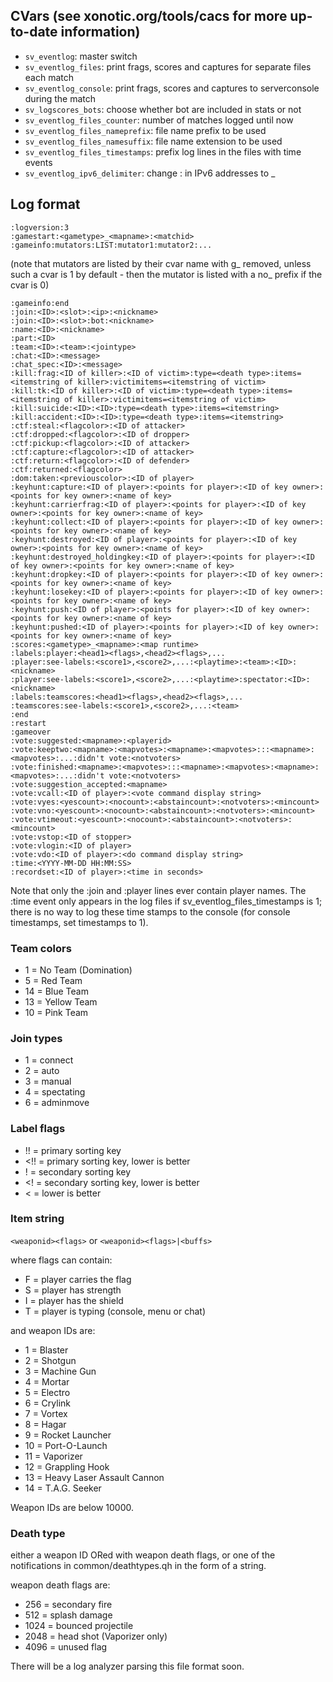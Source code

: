 ## CVars (see xonotic.org/tools/cacs for more up-to-date information)

* `sv_eventlog`: master switch
* `sv_eventlog_files`: print frags, scores and captures for separate files each match
* `sv_eventlog_console`: print frags, scores and captures to serverconsole during the match
* `sv_logscores_bots`: choose whether bot are included in stats or not
* `sv_eventlog_files_counter`: number of matches logged until now
* `sv_eventlog_files_nameprefix`: file name prefix to be used 
* `sv_eventlog_files_namesuffix`: file name extension to be used
* `sv_eventlog_files_timestamps`: prefix log lines in the files with time events
* `sv_eventlog_ipv6_delimiter`: change : in IPv6 addresses to _

## Log format
```
:logversion:3
:gamestart:<gametype>_<mapname>:<matchid>
:gameinfo:mutators:LIST:mutator1:mutator2:...
```
(note that mutators are listed by their cvar name with g_ removed, unless such a cvar is 1 by default - then the mutator is listed with a no_ prefix if the cvar is 0)
```
:gameinfo:end
:join:<ID>:<slot>:<ip>:<nickname>
:join:<ID>:<slot>:bot:<nickname>
:name:<ID>:<nickname>
:part:<ID>
:team:<ID>:<team>:<jointype>
:chat:<ID>:<message>
:chat_spec:<ID>:<message>
:kill:frag:<ID of killer>:<ID of victim>:type=<death type>:items=<itemstring of killer>:victimitems=<itemstring of victim>
:kill:tk:<ID of killer>:<ID of victim>:type=<death type>:items=<itemstring of killer>:victimitems=<itemstring of victim>
:kill:suicide:<ID>:<ID>:type=<death type>:items=<itemstring>
:kill:accident:<ID>:<ID>:type=<death type>:items=<itemstring>
:ctf:steal:<flagcolor>:<ID of attacker>
:ctf:dropped:<flagcolor>:<ID of dropper>
:ctf:pickup:<flagcolor>:<ID of attacker>
:ctf:capture:<flagcolor>:<ID of attacker>
:ctf:return:<flagcolor>:<ID of defender>
:ctf:returned:<flagcolor>
:dom:taken:<previouscolor>:<ID of player>
:keyhunt:capture:<ID of player>:<points for player>:<ID of key owner>:<points for key owner>:<name of key>
:keyhunt:carrierfrag:<ID of player>:<points for player>:<ID of key owner>:<points for key owner>:<name of key>
:keyhunt:collect:<ID of player>:<points for player>:<ID of key owner>:<points for key owner>:<name of key>
:keyhunt:destroyed:<ID of player>:<points for player>:<ID of key owner>:<points for key owner>:<name of key>
:keyhunt:destroyed_holdingkey:<ID of player>:<points for player>:<ID of key owner>:<points for key owner>:<name of key>
:keyhunt:dropkey:<ID of player>:<points for player>:<ID of key owner>:<points for key owner>:<name of key>
:keyhunt:losekey:<ID of player>:<points for player>:<ID of key owner>:<points for key owner>:<name of key>
:keyhunt:push:<ID of player>:<points for player>:<ID of key owner>:<points for key owner>:<name of key>
:keyhunt:pushed:<ID of player>:<points for player>:<ID of key owner>:<points for key owner>:<name of key>
:scores:<gametype>_<mapname>:<map runtime>
:labels:player:<head1><flags>,<head2><flags>,...
:player:see-labels:<score1>,<score2>,...:<playtime>:<team>:<ID>:<nickname>
:player:see-labels:<score1>,<score2>,...:<playtime>:spectator:<ID>:<nickname>
:labels:teamscores:<head1><flags>,<head2><flags>,...
:teamscores:see-labels:<score1>,<score2>,...:<team>
:end
:restart
:gameover
:vote:suggested:<mapname>:<playerid>
:vote:keeptwo:<mapname>:<mapvotes>:<mapname>:<mapvotes>:::<mapname>:<mapvotes>:...:didn't vote:<notvoters>
:vote:finished:<mapname>:<mapvotes>:::<mapname>:<mapvotes>:<mapname>:<mapvotes>:...:didn't vote:<notvoters>
:vote:suggestion_accepted:<mapname>
:vote:vcall:<ID of player>:<vote command display string>
:vote:vyes:<yescount>:<nocount>:<abstaincount>:<notvoters>:<mincount>
:vote:vno:<yescount>:<nocount>:<abstaincount>:<notvoters>:<mincount>
:vote:vtimeout:<yescount>:<nocount>:<abstaincount>:<notvoters>:<mincount>
:vote:vstop:<ID of stopper>
:vote:vlogin:<ID of player>
:vote:vdo:<ID of player>:<do command display string>
:time:<YYYY-MM-DD HH:MM:SS>
:recordset:<ID of player>:<time in seconds>
```
Note that only the :join and :player lines ever contain player names. The :time event only appears in the log files if sv_eventlog_files_timestamps is 1; there is no way to log these time stamps to the console (for console timestamps, set timestamps to 1).

### Team colors
* 1 = No Team (Domination)
* 5 = Red Team
* 14 = Blue Team
* 13 = Yellow Team
* 10 = Pink Team

### Join types
* 1 = connect
* 2 = auto
* 3 = manual
* 4 = spectating
* 6 = adminmove

### Label flags
* !! = primary sorting key
* <!! = primary sorting key, lower is better
* ! = secondary sorting key
* <! = secondary sorting key, lower is better
* < = lower is better

### Item string
`<weaponid><flags>` or `<weaponid><flags>|<buffs>`

where flags can contain:
* F = player carries the flag
* S = player has strength
* I = player has the shield
* T = player is typing (console, menu or chat)
   
and weapon IDs are:
* 1 = Blaster
* 2 = Shotgun
* 3 = Machine Gun
* 4 = Mortar
* 5 = Electro
* 6 = Crylink
* 7 = Vortex
* 8 = Hagar
* 9 = Rocket Launcher
* 10 = Port-O-Launch
* 11 = Vaporizer
* 12 = Grappling Hook
* 13 = Heavy Laser Assault Cannon
* 14 = T.A.G. Seeker

Weapon IDs are below 10000.

### Death type
either a weapon ID ORed with weapon death flags, or one of the notifications in common/deathtypes.qh in the form of a string.

weapon death flags are:
* 256 = secondary fire
* 512 = splash damage
* 1024 = bounced projectile
* 2048 = head shot (Vaporizer only)
* 4096 = unused flag

There will be a log analyzer parsing this file format soon.